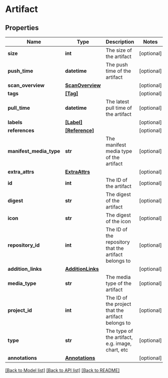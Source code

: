 # Artifact


## Properties
Name | Type | Description | Notes
------------ | ------------- | ------------- | -------------
**size** | **int** | The size of the artifact | [optional] 
**push_time** | **datetime** | The push time of the artifact | [optional] 
**scan_overview** | [**ScanOverview**](ScanOverview.md) |  | [optional] 
**tags** | [**[Tag]**](Tag.md) |  | [optional] 
**pull_time** | **datetime** | The latest pull time of the artifact | [optional] 
**labels** | [**[Label]**](Label.md) |  | [optional] 
**references** | [**[Reference]**](Reference.md) |  | [optional] 
**manifest_media_type** | **str** | The manifest media type of the artifact | [optional] 
**extra_attrs** | [**ExtraAttrs**](ExtraAttrs.md) |  | [optional] 
**id** | **int** | The ID of the artifact | [optional] 
**digest** | **str** | The digest of the artifact | [optional] 
**icon** | **str** | The digest of the icon | [optional] 
**repository_id** | **int** | The ID of the repository that the artifact belongs to | [optional] 
**addition_links** | [**AdditionLinks**](AdditionLinks.md) |  | [optional] 
**media_type** | **str** | The media type of the artifact | [optional] 
**project_id** | **int** | The ID of the project that the artifact belongs to | [optional] 
**type** | **str** | The type of the artifact, e.g. image, chart, etc | [optional] 
**annotations** | [**Annotations**](Annotations.md) |  | [optional] 

[[Back to Model list]](../README.md#documentation-for-models) [[Back to API list]](../README.md#documentation-for-api-endpoints) [[Back to README]](../README.md)


